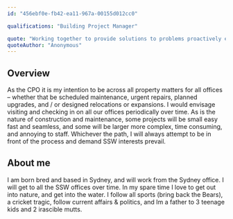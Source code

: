 ```yaml
---
id: "456ebf0e-fb42-ea11-967a-00155d012cc0"

qualifications: "Building Project Manager"

quote: "Working together to provide solutions to problems proactively every day, for our clients and internally"
quoteAuthor: "Anonymous"
---
```


## Overview
As the CPO it is my intention to be across all property matters for all offices – whether that be scheduled maintenance, urgent repairs, planned upgrades, and / or designed relocations or expansions.  I would envisage visiting and checking in on all our offices periodically over time. As is the nature of construction and maintenance, some projects will be small easy fast and seamless, and some will be larger more complex, time consuming, and annoying to staff. Whichever the path, I will always attempt to be in front of the process and demand SSW interests prevail. 


## About me
I am born bred and based in Sydney, and will work from the Sydney office. I will get to all the SSW offices over time. In my spare time I love to get out into nature, and get into the water. I follow all sports (bring back the Bears), a cricket tragic, follow current affairs & politics, and Im a father to 3 teenage kids and 2 irascible mutts. 

